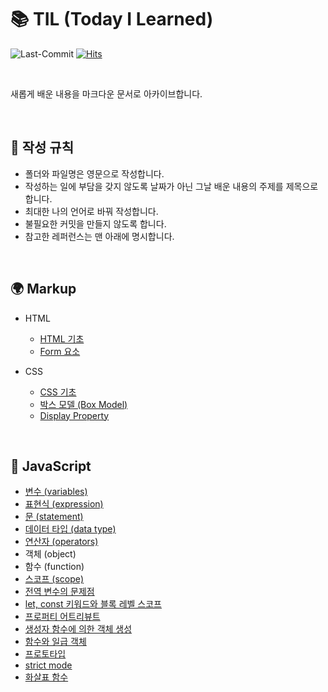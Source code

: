 # 📚 TIL (Today I Learned)
![Last-Commit](https://img.shields.io/github/last-commit/heejinna/TIL)
[![Hits](https://hits.seeyoufarm.com/api/count/incr/badge.svg?url=https%3A%2F%2Fgithub.com%2F%2Fhit-counter&count_bg=%2379C83D&title_bg=%23555555&icon=&icon_color=%23E7E7E7&title=hits&edge_flat=false)](https://hits.seeyoufarm.com)

<br>

새롭게 배운 내용을 마크다운 문서로 아카이브합니다.

<br>

## 📝 작성 규칙
- 폴더와 파일명은 영문으로 작성합니다.
- 작성하는 일에 부담을 갖지 않도록 날짜가 아닌 그날 배운 내용의 주제를 제목으로 합니다.
- 최대한 나의 언어로 바꿔 작성합니다.
- 불필요한 커밋을 만들지 않도록 합니다.
- 참고한 레퍼런스는 맨 아래에 명시합니다.

<br>

## 🌍 Markup
- HTML
  * [HTML 기초](https://github.com/heejinna/TIL/blob/main/html/HTML%20basics.md)
  * [Form 요소](https://github.com/heejinna/TIL/blob/main/html/Form%20element.md)

- CSS
  * [CSS 기초](https://github.com/heejinna/TIL/blob/main/css/CSS%20basics.md)
  * [박스 모델 (Box Model)](https://github.com/heejinna/TIL/blob/main/css/The%20box%20model.md)
  * [Display Property](https://github.com/heejinna/TIL/blob/main/css/display%20property.md)

<br>

## 🔮 JavaScript
- [변수 (variables)](https://github.com/heejinna/TIL/blob/main/JavaScript/variable.md)
- [표현식 (expression)](https://github.com/heejinna/TIL/blob/main/JavaScript/expression.md)
- [문 (statement)](https://github.com/heejinna/TIL/blob/main/JavaScript/statement.md)
- [데이터 타입 (data type)](https://github.com/heejinna/TIL/blob/main/JavaScript/data-type.md)
- [연산자 (operators)](https://github.com/heejinna/TIL/blob/main/JavaScript/operator.md)
- 객체 (object)
- 함수 (function)
- [스코프 (scope)](https://github.com/heejinna/TIL/blob/main/JavaScript/scope.md)
- [전역 변수의 문제점](https://github.com/heejinna/TIL/blob/main/JavaScript/global-variables.md)
- [let, const 키워드와 블록 레벨 스코프](https://github.com/heejinna/TIL/blob/main/JavaScript/let_const_block-level-scope.md)
- [프로퍼티 어트리뷰트](https://github.com/heejinna/TIL/blob/main/JavaScript/property-attribute.md)
- [생성자 함수에 의한 객체 생성](https://github.com/heejinna/TIL/blob/main/JavaScript/constructor.md)
- [함수와 일급 객체](https://github.com/heejinna/TIL/blob/main/JavaScript/first-class-object.md)
- [프로토타입](https://github.com/heejinna/TIL/blob/main/JavaScript/prototype.md)
- [strict mode](https://github.com/heejinna/TIL/blob/main/JavaScript/strict-mode.md)
- [화살표 함수](https://github.com/heejinna/TIL/blob/main/JavaScript/arrow_function.md)
